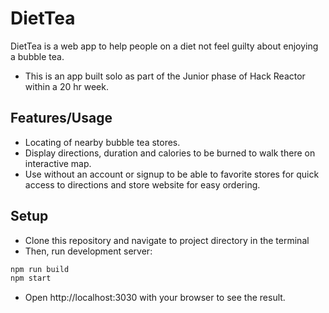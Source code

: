 # DietTea
DietTea is a web app to help people on a diet not feel guilty about enjoying a bubble tea.
- This is an app built solo as part of the Junior phase of Hack Reactor within a 20 hr week.

## Features/Usage
- Locating of nearby bubble tea stores.
- Display directions, duration and calories to be burned to walk there on interactive map.
- Use without an account or signup to be able to favorite stores for quick access to directions and store website for easy ordering.

## Setup

- Clone this repository and navigate to project directory in the terminal
- Then, run development server:

```bash
npm run build
npm start
```

- Open http://localhost:3030 with your browser to see the result.
